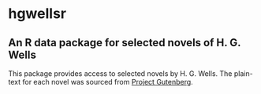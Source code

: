 # hgwellsr
## An R data package for selected novels of H. G. Wells

This package provides access to selected novels by H. G. Wells. The plain-text for each novel was sourced from [Project Gutenberg](http://www.gutenberg.org).

